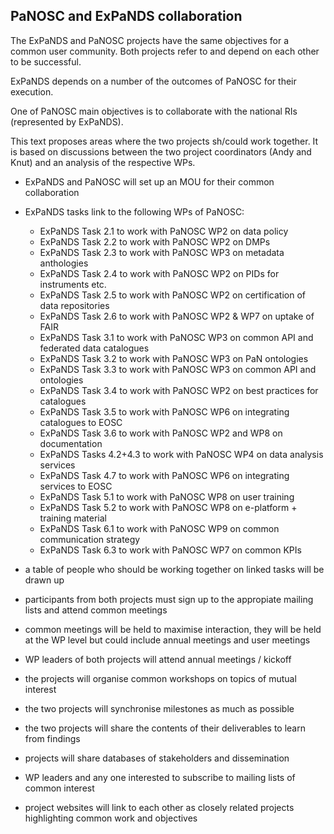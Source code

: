 PaNOSC and ExPaNDS collaboration
--------------------------------

The ExPaNDS and PaNOSC projects have the same objectives for a common user community. 
Both projects refer to and depend on each other to be successful.

ExPaNDS depends on a number of the outcomes of PaNOSC for their execution.

One of PaNOSC main objectives is to collaborate with the national RIs (represented by ExPaNDS).

This text proposes areas where the two projects sh/could work together. It is based
on discussions between the two project coordinators (Andy and Knut) and an analysis
of the respective WPs.

* ExPaNDS and PaNOSC will set up an MOU for their common collaboration

* ExPaNDS tasks link to the following WPs of PaNOSC:

    - ExPaNDS Task 2.1 to work with PaNOSC WP2 on data policy
    - ExPaNDS Task 2.2 to work with PaNOSC WP2 on DMPs
    - ExPaNDS Task 2.3 to work with PaNOSC WP3 on metadata anthologies
    - ExPaNDS Task 2.4 to work with PaNOSC WP2 on PIDs for instruments etc.
    - ExPaNDS Task 2.5 to work with PaNOSC WP2 on certification of data repositories
    - ExPaNDS Task 2.6 to work with PaNOSC WP2 & WP7 on uptake of FAIR
    - ExPaNDS Task 3.1 to work with PaNOSC WP3 on common API and federated data catalogues
    - ExPaNDS Task 3.2 to work with PaNOSC WP3 on PaN ontologies
    - ExPaNDS Task 3.3 to work with PaNOSC WP3 on common API and ontologies
    - ExPaNDS Task 3.4 to work with PaNOSC WP2 on best practices for catalogues
    - ExPaNDS Task 3.5 to work with PaNOSC WP6 on integrating catalogues to EOSC
    - ExPaNDS Task 3.6 to work with PaNOSC WP2 and WP8 on documentation
    - ExPaNDS Tasks 4.2+4.3 to work with PaNOSC WP4 on data analysis services
    - ExPaNDS Task 4.7 to work with PaNOSC WP6 on integrating services to EOSC
    - ExPaNDS Task 5.1 to work with PaNOSC WP8 on user training
    - ExPaNDS Task 5.2 to work with PaNOSC WP8 on e-platform + training material
    - ExPaNDS Task 6.1 to work with PaNOSC WP9 on common communication strategy
    - ExPaNDS Task 6.3 to work with PaNOSC WP7 on common KPIs
 
* a table of people who should be working together on linked tasks will be drawn up

* participants from both projects must sign up to the appropiate mailing lists and attend
common meetings

* common meetings will be held to maximise interaction, they will be held at the WP level
but could include annual meetings and user meetings

* WP leaders of both projects will attend annual meetings / kickoff

* the projects will organise common workshops on topics of mutual interest

* the two projects will synchronise milestones as much as possible

* the two projects will share the contents of their deliverables to learn from findings

* projects will share databases of stakeholders and dissemination

* WP leaders and any one interested to subscribe to mailing lists of common interest

* project websites will link to each other as closely related projects highlighting common work and objectives
